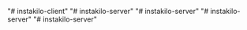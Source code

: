 "# instakilo-client" 
"# instakilo-server" 
"# instakilo-server" 
"# instakilo-server" 
"# instakilo-server" 
